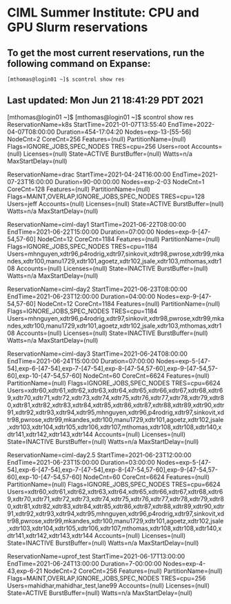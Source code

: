 # CIML Summer Institute:  CPU and GPU Slurm reservations



## To get the most current reservations, run the following command on Expanse:
```
[mthomas@login01 ~]$ scontrol show res

```
## Last updated:   Mon Jun 21 18:41:29 PDT 2021
[mthomas@login01 ~]$ 
[mthomas@login01 ~]$ scontrol show res
ReservationName=k8s StartTime=2021-01-07T13:55:40 EndTime=2022-04-07T08:00:00 Duration=454-17:04:20
   Nodes=exp-13-[55-56] NodeCnt=2 CoreCnt=256 Features=(null) PartitionName=(null) Flags=IGNORE_JOBS,SPEC_NODES
   TRES=cpu=256
   Users=root Accounts=(null) Licenses=(null) State=ACTIVE BurstBuffer=(null) Watts=n/a
   MaxStartDelay=(null)

ReservationName=drac StartTime=2021-04-24T16:00:00 EndTime=2021-07-23T16:00:00 Duration=90-00:00:00
   Nodes=exp-2-03 NodeCnt=1 CoreCnt=128 Features=(null) PartitionName=(null) Flags=MAINT,OVERLAP,IGNORE_JOBS,SPEC_NODES
   TRES=cpu=128
   Users=jeff Accounts=(null) Licenses=(null) State=ACTIVE BurstBuffer=(null) Watts=n/a
   MaxStartDelay=(null)

ReservationName=ciml-day1 StartTime=2021-06-22T08:00:00 EndTime=2021-06-22T15:00:00 Duration=07:00:00
   Nodes=exp-9-[47-54,57-60] NodeCnt=12 CoreCnt=1184 Features=(null) PartitionName=(null) Flags=IGNORE_JOBS,SPEC_NODES
   TRES=cpu=1184
   Users=mhnguyen,xdtr96,p4rodrig,xdtr97,sinkovit,xdtr98,pwrose,xdtr99,mkandes,xdtr100,manu1729,xdtr101,agoetz,xdtr102,jsale,xdtr103,mthomas,xdtr108 Accounts=(null) Licenses=(null) State=INACTIVE BurstBuffer=(null) Watts=n/a
   MaxStartDelay=(null)

ReservationName=ciml-day2 StartTime=2021-06-23T08:00:00 EndTime=2021-06-23T12:00:00 Duration=04:00:00
   Nodes=exp-9-[47-54,57-60] NodeCnt=12 CoreCnt=1184 Features=(null) PartitionName=(null) Flags=IGNORE_JOBS,SPEC_NODES
   TRES=cpu=1184
   Users=mhnguyen,xdtr96,p4rodrig,xdtr97,sinkovit,xdtr98,pwrose,xdtr99,mkandes,xdtr100,manu1729,xdtr101,agoetz,xdtr102,jsale,xdtr103,mthomas,xdtr108 Accounts=(null) Licenses=(null) State=INACTIVE BurstBuffer=(null) Watts=n/a
   MaxStartDelay=(null)

ReservationName=ciml-day3 StartTime=2021-06-24T08:00:00 EndTime=2021-06-24T15:00:00 Duration=07:00:00
   Nodes=exp-5-[47-54],exp-6-[47-54],exp-7-[47-54],exp-8-[47-54,57-60],exp-9-[47-54,57-60],exp-10-[47-54,57-60] NodeCnt=60 CoreCnt=6624 Features=(null) PartitionName=(null) Flags=IGNORE_JOBS,SPEC_NODES
   TRES=cpu=6624
   Users=xdtr60,xdtr61,xdtr62,xdtr63,xdtr64,xdtr65,xdtr66,xdtr67,xdtr68,xdtr69,xdtr70,xdtr71,xdtr72,xdtr73,xdtr74,xdtr75,xdtr76,xdtr77,xdtr78,xdtr79,xdtr80,xdtr81,xdtr82,xdtr83,xdtr84,xdtr85,xdtr86,xdtr87,xdtr88,xdtr89,xdtr90,xdtr91,xdtr92,xdtr93,xdtr94,xdtr95,mhnguyen,xdtr96,p4rodrig,xdtr97,sinkovit,xdtr98,pwrose,xdtr99,mkandes,xdtr100,manu1729,xdtr101,agoetz,xdtr102,jsale,xdtr103,xdtr104,xdtr105,xdtr106,xdtr107,mthomas,xdtr108,xdtr108,xdtr140,xdtr141,xdtr142,xdtr143,xdtr144 Accounts=(null) Licenses=(null) State=INACTIVE BurstBuffer=(null) Watts=n/a
   MaxStartDelay=(null)

ReservationName=ciml-day2.5 StartTime=2021-06-23T12:00:00 EndTime=2021-06-23T15:00:00 Duration=03:00:00
   Nodes=exp-5-[47-54],exp-6-[47-54],exp-7-[47-54],exp-8-[47-54,57-60],exp-9-[47-54,57-60],exp-10-[47-54,57-60] NodeCnt=60 CoreCnt=6624 Features=(null) PartitionName=(null) Flags=IGNORE_JOBS,SPEC_NODES
   TRES=cpu=6624
   Users=xdtr60,xdtr61,xdtr62,xdtr63,xdtr64,xdtr65,xdtr66,xdtr67,xdtr68,xdtr69,xdtr70,xdtr71,xdtr72,xdtr73,xdtr74,xdtr75,xdtr76,xdtr77,xdtr78,xdtr79,xdtr80,xdtr81,xdtr82,xdtr83,xdtr84,xdtr85,xdtr86,xdtr87,xdtr88,xdtr89,xdtr90,xdtr91,xdtr92,xdtr93,xdtr94,xdtr95,mhnguyen,xdtr96,p4rodrig,xdtr97,sinkovit,xdtr98,pwrose,xdtr99,mkandes,xdtr100,manu1729,xdtr101,agoetz,xdtr102,jsale,xdtr103,xdtr104,xdtr105,xdtr106,xdtr107,mthomas,xdtr108,xdtr108,xdtr140,xdtr141,xdtr142,xdtr143,xdtr144 Accounts=(null) Licenses=(null) State=INACTIVE BurstBuffer=(null) Watts=n/a
   MaxStartDelay=(null)

ReservationName=uprof_test StartTime=2021-06-17T13:00:00 EndTime=2021-06-24T13:00:00 Duration=7-00:00:00
   Nodes=exp-4-43,exp-6-21 NodeCnt=2 CoreCnt=256 Features=(null) PartitionName=(null) Flags=MAINT,OVERLAP,IGNORE_JOBS,SPEC_NODES
   TRES=cpu=256
   Users=mahidhar,mahidhar_test,lane99 Accounts=(null) Licenses=(null) State=ACTIVE BurstBuffer=(null) Watts=n/a
   MaxStartDelay=(null)
